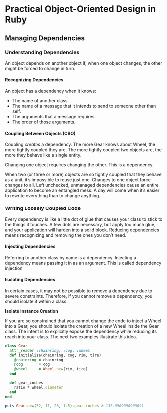 # Practical Object-Oriented Design in Ruby

## Managing Dependencies

### Understanding Dependencies

An object depends on another object if, when one object changes, the other might be forced to change in turn.

#### Recognizing Dependencies

An object has a dependency when it knows:

- The name of another class.
- The name of a message that it intends to send to someone other than self.
- The arguments that a message requires.
- The order of those arguments.

#### Coupling Between Objects (CBO)

Coupling *creates* a dependency. The more Gear knows about Wheel, the more tightly coupled they are. The more tightly coupled two objects are, the more they behave like a single entity.

Changing one object requires changing the other. This is a dependency.

When two (or three or more) objects are so tightly coupled that they behave as a unit, it’s impossible to reuse just one. Changes to one object force changes to all. Left unchecked, unmanaged dependencies cause an entire application to become an entangled mess. A day will come when it’s easier to rewrite everything than to change anything.

### Writing Loosely Coupled Code

Every dependency is like a little dot of glue that causes your class to stick to the things it touches. A few dots are necessary, but apply too much glue, and your application will harden into a solid block. Reducing dependencies means recognizing and removing the ones you don’t need.

#### Injecting Dependencies

Referring to another class by name is a dependency. Injecting a dependency means passing it in as an argument. This is called dependency injection

#### Isolating Dependencies

In certain cases, it may not be possible to remove a dependency due to severe constraints. Therefore, if you cannot remove a dependency, you should isolate it within a class.

**Isolate Instance Creation**

If you are so constrained that you cannot change the code to inject a Wheel into a Gear, you should isolate the creation of a new Wheel inside the Gear class. The intent is to explicitly expose the dependency while reducing its reach into your class. The next two examples illustrate this idea.

```ruby
class Gear
  attr_reader :chainring, :cog, :wheel
  def initialize(chainring, cog, rim, tire)
    @chainring = chainring
    @cog       = cog
    @wheel     = Wheel.new(rim, tire)
  end

  def gear_inches
    ratio * wheel.diameter
  end 
end

puts Gear.new(52, 11, 26, 1.5).gear_inches # 137.0909090909091
```
